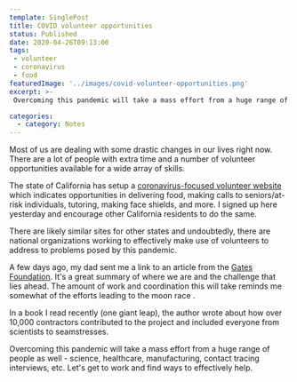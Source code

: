 ```yaml
---
template: SinglePost
title: COVID volunteer opportunities
status: Published
date: 2020-04-26T09:13:00
tags:
 - volunteer
 - coronavirus
 - food
featuredImage: '../images/covid-volunteer-opportunities.png'
excerpt: >-
 Overcoming this pandemic will take a mass effort from a huge range of people as well (science, healthcare, manufacturing, contact tracing interviews, etc). Let's get to work and find ways to effectively help. There are a lot of people with extra time and a number of volunteer opportunities available for a wide array of skills.

categories:
  - category: Notes
---
```

Most of us are dealing with some drastic changes in our lives right now. There are a lot of people with extra time and a number of volunteer opportunities available for a wide array of skills.

The state of California has setup a [coronavirus-focused volunteer website](https://serve.ca.gov) which indicates opportunities in delivering food, making calls to seniors/at-risk individuals, tutoring, making face shields, and more. I signed up here yesterday and encourage other California residents to do the same.

There are likely similar sites for other states and undoubtedly, there are national organizations working to effectively make use of volunteers to address to problems posed by this pandemic.

A few days ago, my dad sent me a link to an article from the [Gates Foundation](https://www.gatesnotes.com/Health/Pandemic-Innovation). It's a great summary of where we are and the challenge that lies ahead. The amount of work and coordination this will take reminds me somewhat of the efforts leading to the moon race .

In a book I read recently (one giant leap), the author wrote about how over 10,000 contractors contributed to the project and included everyone from scientists to seamstresses.

Overcoming this pandemic will take a mass effort from a huge range of people as well - science, healthcare, manufacturing, contact tracing interviews, etc. Let's get to work and find ways to effectively help.

